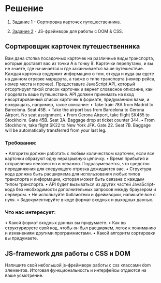 Решение
====================
1) [Задание 1](https://github.com/GAMERSKZ/YA_TEST/blob/master/cardtest1.md) - Сортировка карточек путешественника.

2) [Задание 2](https://github.com/GAMERSKZ/YA_TEST/blob/master/DOMtest2.md) - JS-фрэймворк для работы с DOM & CSS.


## Сортировщик карточек путешественника

Вам дана стопка посадочных карточек на различные виды транспорта, которые доставят вас из точки A в точку B. Карточки перепутаны, и вы не знаете, где начинается и где заканчивается ваше путешествие. Каждая карточка содержит информацию о том, откуда и куда вы едете на данном отрезке маршрута, а также о типе транспорта (номер рейса, номер места и прочее).
Предоставьте JavaScript API, который отсортирует такой список карточек и вернет словесное описание, как проделать ваше путешествие. API должен принимать на вход несортированный список карточек в формате, придуманном вами, и возвращать, например, такое описание:
•	Take train 78A from Madrid to Barcelona. Seat 45B.
•	Take the airport bus from Barcelona to Gerona Airport. No seat assignment.
•	From Gerona Airport, take flight SK455 to Stockholm. Gate 45B. Seat 3A. Baggage drop at ticket counter 344.
•	From Stockholm, take flight SK22 to New York JFK. Gate 22. Seat 7B. Baggage will be automatically transferred from your last leg.

### Требования:

•	Алгоритм должен работать с любым количеством карточек, если все карточки образуют одну неразрывную цепочку.
•	Время прибытия и отправления неизвестно и неважно. Подразумевается, что средство передвижения для следующего отрезка дожидается вас.
•	Структура кода должна быть расширяема для использования любых типов транспорта и информации, которая может быть связана с каждым типом транспорта.
•	API будет вызываться из других частей JavaScript-кода без необходимости дополнительных запросов между браузером и сервером.
•	Не используйте библиотеки и фреймворки, напишите все с нуля.
•	Задокументируйте в коде формат входных и выходных данных.

### Что нас интересует:

•	Какой формат входных данных вы придумаете.
•	Как вы структурируете свой код, чтобы он был расширяем, легок к пониманию и изменениям другими программистами.
•	Какой алгоритм сортировки вы придумаете.

## JS-framework для работы с CSS и DOM

Напишите свой небольшой js-фреймворк работы с css классами dom элементов. Итоговая функциональность и интерфейсы отдаются на ваше усмотрение.
